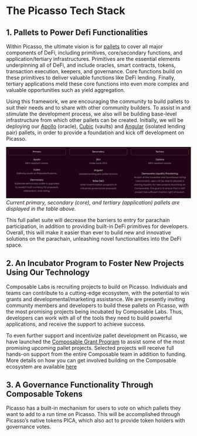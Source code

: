 # The Picasso Tech Stack


## 1. Pallets to Power Defi Functionalities

Within Picasso, the ultimate vision is for [pallets](https://docs.substrate.io/v3/runtime/frame/#pallets) 
to cover all major components of DeFi, including primitives, core/secondary 
functions, and application/tertiary infrastructures. Primitives are the 
essential elements underpinning all of DeFi, and include oracles, smart 
contracts, tokens, transaction execution, keepers, and governance. Core 
functions build on these primitives to deliver valuable functions like DeFi 
lending. Finally, tertiary applications meld these core functions into even more 
complex and valuable opportunities such as yield aggregation. 

Using this framework, we are encouraging the community to build pallets to suit 
their needs and to share with other community builders. To assist in and 
stimulate the development process, we also will be building base-level 
infrastructure from which other pallets can be created. Initially, we will be 
deploying our [Apollo](./the-picasso-tech-stack/apollo.md) (oracle), [Cubic](./the-picasso-tech-stack/cubic.md) 
(vaults) and [Angular](./the-picasso-tech-stack/angular.md) (isolated lending 
pair) pallets, in order to provide a foundation and kick off development on 
Picasso.

![the-picasso-tech-stack](./the-picasso-tech-stack.png)
*Current primary, secondary (core), and tertiary (application) pallets are 
displayed in the table above.*

This full pallet suite will decrease the barriers to entry for parachain 
participation, in addition to providing built-in DeFi primitives for developers. 
Overall, this will make it easier than ever to build new and innovative 
solutions on the parachain, unleashing novel functionalities into the DeFi 
space.


## 2. An Incubator Program to Foster New Projects Using Our Technology

Composable Labs is recruiting projects to build on Picasso. Individuals and 
teams can contribute to a cutting-edge ecosystem, with the potential to win 
grants and developmental/marketing assistance. We are presently inviting 
community members and developers to build these pallets on Picasso, with the 
most promising projects being incubated by Composable Labs. Thus, developers can 
work with all of the tools they need to build powerful applications, and receive 
the support to achieve success.

To even further support and incentivize pallet development on Picasso, we have 
launched the [Composable Grant Program](https://grants.composable.finance/) to 
assist some of the most promising upcoming pallet projects. Selected projects 
will receive full hands-on support from the entire Composable team in addition 
to funding. More details on how you can get involved building on the Composable 
ecosystem are available [here](../../ecosystem/build-on-composable-ecosystem-development.md)


## 3. A Governance Functionality Through Composable Tokens

Picasso has a built-in mechanism for users to vote on which pallets they want to 
add to a run time on Picasso. This will be accomplished through Picasso’s native 
tokens PICA, which also act to provide token holders with governance votes.

